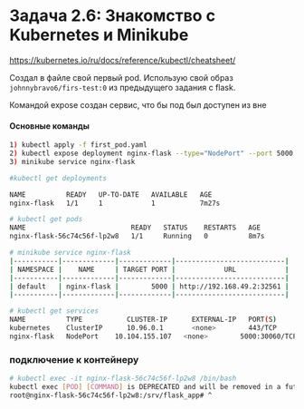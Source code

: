 
# Задача 2.6: Знакомство с Kubernetes и Minikube
https://kubernetes.io/ru/docs/reference/kubectl/cheatsheet/

Создал в файле свой первый pod. Использую свой образ `johnnybravo6/firs-test:0` из предыдущего задания с flask. 

Командой expose создан сервис, что бы под был доступен из вне



#### Основные команды
```bash
1) kubectl apply -f first_pod.yaml
2) kubectl expose deployment nginx-flask --type="NodePort" --port 5000
3) minikube service nginx-flask

```
```bash
#kubectl get deployments

NAME          READY   UP-TO-DATE   AVAILABLE   AGE
nginx-flask   1/1     1            1           7m27s

```

```bash
# kubectl get pods
NAME                          READY   STATUS    RESTARTS   AGE
nginx-flask-56c74c56f-lp2w8   1/1     Running   0          8m7s

```


```bash
# minikube service nginx-flask
|-----------|-------------|-------------|---------------------------|
| NAMESPACE |    NAME     | TARGET PORT |            URL            |
|-----------|-------------|-------------|---------------------------|
| default   | nginx-flask |        5000 | http://192.168.49.2:32561 |
|-----------|-------------|-------------|---------------------------|

```

```bash
# kubectl get services
NAME          TYPE           CLUSTER-IP      EXTERNAL-IP   PORT(S)          AGE
kubernetes    ClusterIP      10.96.0.1       <none>        443/TCP          163m
nginx-flask   NodePort    10.104.155.107   <none>        5000:30060/TCP   3m53s

```

### подключение к контейнеру
```bash
# kubectl exec -it nginx-flask-56c74c56f-lp2w8 /bin/bash
kubectl exec [POD] [COMMAND] is DEPRECATED and will be removed in a future version. Use kubectl exec [POD] -- [COMMAND] instead.
root@nginx-flask-56c74c56f-lp2w8:/srv/flask_app# ^
```